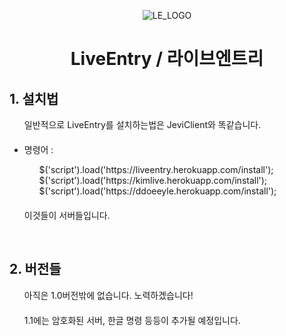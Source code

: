<p align="center">
    <img src="https://github.com/muno9748/LiveEntry/blob/master/LOGO.png" alt="LE_LOGO">
</p>
<h1 align="center">LiveEntry / 라이브엔트리</h1>

<h2>1. 설치법</h2>
<ul>
    <div>일반적으로 LiveEntry를 설치하는법은 JeviClient와 똑같습니다.</div>
    <div>　</div>
    <li>명령어 :</li>
    <ul>
        <div>$('script').load('https://liveentry.herokuapp.com/install');</div>
        <div>$('script').load('https://kimlive.herokuapp.com/install');</div>
        <div>$('script').load('https://ddoeeyle.herokuapp.com/install');</div>
    </ul>
    <div>　</div>
    <div>이것들이 서버들입니다.</div>
</ul>
<br />

<h2>2. 버전들</h2>
<ul>
    <div>아직은 1.0버전밖에 없습니다. 노력하겠습니다!</div>
    <div>　</div>
    <div>1.1에는 암호화된 서버, 한글 명령 등등이 추가될 예정입니다.</div>
</ul>

